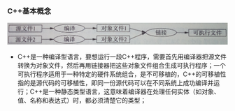 ### C++基本概念
![image](https://github.com/ningbaoqi/C2/blob/master/gif/pic-1.jpg) 
+ C++是一种编译型语言，要想运行一段C++程序，需要首先用编译器把源文件转换为对象文件，然后再用链接器把这些对象文件组合生成可执行程序；一个可执行程序适用于一种特定的硬件系统组合，是不可移植的，C++的可移植性指的是源代码的可移植性，即同一份源代码可以在不同系统上成功编译并运行；C++是一种静态类型语言，这意味着编译器在处理任何实体（如对象、值、名称和表达式）时，都必须清楚它的类型；
